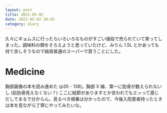 ```yaml
---
layout: post
title: 2021-05-02
date: 2021-05-02 10:43
category: diary
---
```


久々にギョムスに行ったらいろいろなものがすごい値段で売られていて笑ってしまった。調味料の類をそろえようと思っていたけど、みりん 1.5L とかあっても持て余しそうなので結局普通のスーパーで買うことにした。

# Medicine
胸部画像の本を読み進めた (p35 - 138)。胸部 X 線、第一に肋骨が数えられないし (前肋骨見えなくない？) ここに結節がありますとか言われてもエッって感じだしでまるで分からん。見るべき順番は分かったので、今後入院患者持ったときは本を見ながら丁寧にやってみたいな。
